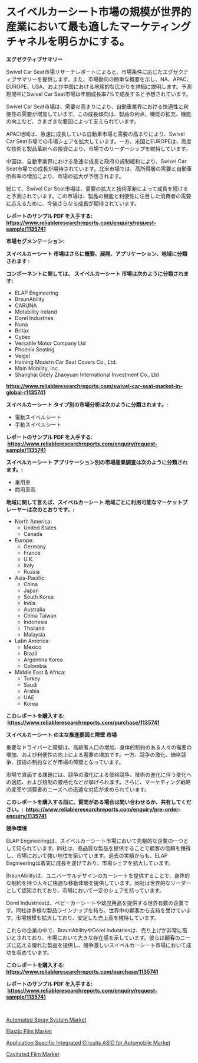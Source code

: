 <p><h1>スイベルカーシート市場の規模が世界的産業において最も適したマーケティングチャネルを明らかにする。</h1></p><p><strong>エグゼクティブサマリー</strong></p>
<p><p>Swivel Car Seat市場リサーチレポートによると、市場条件に応じたエグゼクティブサマリーを提供します。また、市場動向の簡単な概要を示し、NA、APAC、EUROPE、USA、および中国における地理的な広がりを詳細に説明します。予測期間中にSwivel Car Seat市場は年間成長率7%で成長すると予想されています。</p><p>Swivel Car Seat市場は、需要の高まりにより、自動車業界における快適性と利便性の需要が増加しています。この成長傾向は、製品の利点、機能の拡充、機能の向上など、さまざまな要因によって支えられています。</p><p>APAC地域は、急速に成長している自動車市場と需要の高まりにより、Swivel Car Seat市場での市場シェアを拡大しています。一方、米国とEUROPEは、高度な技術と製品革新への投資により、市場でのリーダーシップを維持しています。</p><p>中国は、自動車業界における急速な成長と政府の規制緩和により、Swivel Car Seat市場での成長が期待されています。北米市場では、高所得層の需要と自動車所有率の増加により、市場の拡大が予想されます。</p><p>総じて、Swivel Car Seat市場は、需要の拡大と技術革新によって成長を続けると予測されています。この市場は、製品の機能と利便性に注目した消費者の需要に応えるために、今後さらなる成長が期待されています。</p></p>
<p><strong>レポートのサンプル PDF を入手する: <a href="https://www.reliableresearchreports.com/enquiry/request-sample/1135741">https://www.reliableresearchreports.com/enquiry/request-sample/1135741</a></strong></p>
<p><strong>市場セグメンテーション:</strong></p>
<p><strong> スイベルカーシート 市場はさらに概要、展開、アプリケーション、地域に分類されます :</strong></p>
<p><strong>コンポーネントに関しては、 スイベルカーシート 市場は次のように分類されます: &nbsp;</strong></p>
<p><ul><li>ELAP Engineering</li><li>BraunAbility</li><li>CARUNA</li><li>Motability Ireland</li><li>Dorel Industries</li><li>Nuna</li><li>Britax</li><li>Cybex</li><li>Versatile Motor Company Ltd</li><li>Phoenix Seating</li><li>Veigel</li><li>Haining Modern Car Seat Covers Co., Ltd.</li><li>Main Mobility, Inc.</li><li>Shanghai Geely Zhaoyuan International Investment Co., Ltd</li></ul></p>
<p><strong><a href="https://www.reliableresearchreports.com/swivel-car-seat-market-in-global-r1135741">https://www.reliableresearchreports.com/swivel-car-seat-market-in-global-r1135741</a></strong></p>
<p><strong> スイベルカーシート タイプ別の市場分析は次のように分類されます。:</strong></p>
<p><ul><li>電動スイベルシート</li><li>手動スイベルシート</li></ul></p>
<p><strong>レポートのサンプル PDF を入手する: &nbsp;<a href="https://www.reliableresearchreports.com/enquiry/request-sample/1135741">https://www.reliableresearchreports.com/enquiry/request-sample/1135741</a></strong></p>
<p><strong> スイベルカーシート アプリケーション別の市場産業調査は次のように分類されます。:</strong></p>
<p><ul><li>乗用車</li><li>商用車両</li></ul></p>
<p><strong>地域に関して言えば、スイベルカーシート 地域ごとに利用可能なマーケットプレーヤーは次のとおりです。:</strong></p>
<p><ul>
    <li>
        North America:
        <ul>
            <li>United States</li>
            <li>Canada</li>
        </ul>
    </li>
    <li>
        Europe:
        <ul>
            <li>Germany</li>
            <li>France</li>
            <li>U.K.</li>
            <li>Italy</li>
            <li>Russia</li>
        </ul>
    </li>
    <li>
        Asia-Pacific:
        <ul>
            <li>China</li>
            <li>Japan</li>
            <li>South Korea</li>
            <li>India</li>
            <li>Australia</li>
            <li>China Taiwan</li>
            <li>Indonesia</li>
            <li>Thailand</li>
            <li>Malaysia</li>
        </ul>
    </li>
    <li>
        Latin America:
        <ul>
            <li>Mexico</li>
            <li>Brazil</li>
            <li>Argentina Korea</li>
            <li>Colombia</li>
        </ul>
    </li>
    <li>
        Middle East & Africa:
        <ul>
            <li>Turkey</li>
            <li>Saudi</li>
            <li>Arabia</li>
            <li>UAE</li>
            <li>Korea</li>
        </ul>
    </li>
    </ul></p>
<p><strong>このレポートを購入する: &nbsp;<a href="https://www.reliableresearchreports.com/purchase/1135741">https://www.reliableresearchreports.com/purchase/1135741</a></strong></p>
<p><strong>スイベルカーシート の主な推進要因と障壁 市場</strong></p>
<p><p>重要なドライバーと障壁は、高齢者人口の増加、身体的制約のある人々の需要の増加、および利便性の向上による需要の増加です。一方、競争の激化、価格競争、技術の制約などが市場の障壁となっています。</p><p>市場で直面する課題には、競争の激化による価格競争、技術の進化に伴う変化への適応、および規制の厳格化などが挙げられます。さらに、マーケティング戦略の変革や消費者のニーズへの迅速な対応が求められています。</p></p>
<p><strong>このレポートを購入する前に、質問がある場合は問い合わせるか、共有してください。:&nbsp; <a href="https://www.reliableresearchreports.com/enquiry/pre-order-enquiry/1135741">https://www.reliableresearchreports.com/enquiry/pre-order-enquiry/1135741</a></strong></p>
<p><strong>競争環境</strong></p>
<p><p>ELAP Engineeringは、スイベルカーシート市場において先駆的な企業の一つとして知られています。同社は、高品質な製品を提供することで顧客の信頼を獲得し、市場において強い地位を築いています。過去の実績からも、ELAP Engineeringは着実に成長を遂げており、市場シェアを拡大しています。</p><p>BraunAbilityは、ユニバーサルデザインのカーシートを提供することで、身体的な制約を持つ人々に快適な移動体験を提供しています。同社は世界的なリーダーとして認知されており、市場において一定のシェアを持っています。</p><p>Dorel Industriesは、ベビーカーシートや幼児用品を提供する世界有数の企業です。同社は多様な製品ラインナップを持ち、世界中の顧客から支持を受けています。市場規模も拡大しており、安定した売上高を維持しています。</p><p>これらの企業の中で、BraunAbilityやDorel Industriesは、売り上げが非常に高いとされており、市場において大きな存在感を示しています。彼らは顧客のニーズに応える優れた製品を提供し、競争激しいスイベルカーシート市場において成功を収めています。</p></p>
<p><strong>このレポートを購入する: &nbsp; <a href="https://www.reliableresearchreports.com/purchase/1135741">https://www.reliableresearchreports.com/purchase/1135741</a></strong></p>
<p><strong>レポートのサンプル PDF を入手する: &nbsp;<a href="https://www.reliableresearchreports.com/enquiry/request-sample/1135741">https://www.reliableresearchreports.com/enquiry/request-sample/1135741</a></strong><strong></strong></p>
<p>&nbsp;</p>
<p><p><a href="https://view.publitas.com/reportprime-1/automated-spray-system-market-size-market-outlook-and-market-forecast-2024-to-2031/">Automated Spray System Market</a></p><p><a href="https://www.linkedin.com/pulse/elastic-film-market-size-evaluating-its-trends-growth-projections-ad3ac?trackingId=RUfDorFdFnWTRTbeJZtVBQ%3D%3D">Elastic Film Market</a></p><p><a href="https://picayune-night-cbd.notion.site/Application-Specific-Integrated-Circuits-ASIC-for-Automobile-Market-Competitive-Analysis-Market-Tr-b35d684b846d455ab499d68b2983fa6c">Application Specific Integrated Circuits ASIC for Automobile Market</a></p><p><a href="https://www.linkedin.com/pulse/cavitated-film-market-dynamics-2024-2031-also-its-trends-projections-ubylc?trackingId=8elzFnE%2Fmxmd%2BkBk%2FthEYA%3D%3D">Cavitated Film Market</a></p></p>